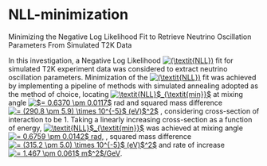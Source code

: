 # NLL-minimization
Minimizing the Negative Log Likelihood Fit to Retrieve Neutrino Oscillation Parameters From Simulated T2K Data

In this investigation, a Negative Log Likelihood <a href="https://www.codecogs.com/eqnedit.php?latex=(\textit{NLL})" target="_blank"><img src="https://latex.codecogs.com/gif.latex?(\textit{NLL})" title="(\textit{NLL})" /></a> fit for simulated T2K experiment data was considered to extract neutrino oscillation parameters. Minimization of the <a href="https://www.codecogs.com/eqnedit.php?latex=(\textit{NLL})" target="_blank"><img src="https://latex.codecogs.com/gif.latex?(\textit{NLL})" title="(\textit{NLL})" /></a> fit was achieved by implementing a pipeline of methods with simulated annealing adopted as the method of choice, locating <a href="https://www.codecogs.com/eqnedit.php?latex=\textit{NLL}$_{\textit{min}}$" target="_blank"><img src="https://latex.codecogs.com/gif.latex?\textit{NLL}$_{\textit{min}}$" title="\textit{NLL}$_{\textit{min}}$" /></a> at mixing angle <a href="https://www.codecogs.com/eqnedit.php?latex=$=&space;0.6370&space;\pm&space;0.0117$" target="_blank"><img src="https://latex.codecogs.com/gif.latex?$=&space;0.6370&space;\pm&space;0.0117$" title="$= 0.6370 \pm 0.0117$" /></a> rad and squared mass difference <a href="https://www.codecogs.com/eqnedit.php?latex==&space;(290.8&space;\pm&space;5.9)&space;\times&space;10^{-5}$&space;(eV)$^2$" target="_blank"><img src="https://latex.codecogs.com/gif.latex?=&space;(290.8&space;\pm&space;5.9)&space;\times&space;10^{-5}$&space;(eV)$^2$" title="= (290.8 \pm 5.9) \times 10^{-5}$ (eV)$^2$" /></a> , considering cross-section of interaction to be 1. Taking a linearly increasing cross-section as a function of energy, <a href="https://www.codecogs.com/eqnedit.php?latex=\textit{NLL}$_{\textit{min}}$" target="_blank"><img src="https://latex.codecogs.com/gif.latex?\textit{NLL}$_{\textit{min}}$" title="\textit{NLL}$_{\textit{min}}$" /></a> was achieved at mixing angle <a href="https://www.codecogs.com/eqnedit.php?latex==&space;0.6759&space;\pm&space;0.0142$&space;rad," target="_blank"><img src="https://latex.codecogs.com/gif.latex?=&space;0.6759&space;\pm&space;0.0142$&space;rad," title="= 0.6759 \pm 0.0142$ rad," /></a> , squared mass difference <a href="https://www.codecogs.com/eqnedit.php?latex==&space;(315.2&space;\pm&space;5.0)&space;\times&space;10^{-5}$&space;(eV)$^2$" target="_blank"><img src="https://latex.codecogs.com/gif.latex?=&space;(315.2&space;\pm&space;5.0)&space;\times&space;10^{-5}$&space;(eV)$^2$" title="= (315.2 \pm 5.0) \times 10^{-5}$ (eV)$^2$" /></a> and rate of increase <a href="https://www.codecogs.com/eqnedit.php?latex==&space;1.467&space;\pm&space;0.061$&space;m$^2$/GeV" target="_blank"><img src="https://latex.codecogs.com/gif.latex?=&space;1.467&space;\pm&space;0.061$&space;m$^2$/GeV" title="= 1.467 \pm 0.061$ m$^2$/GeV" /></a>.
